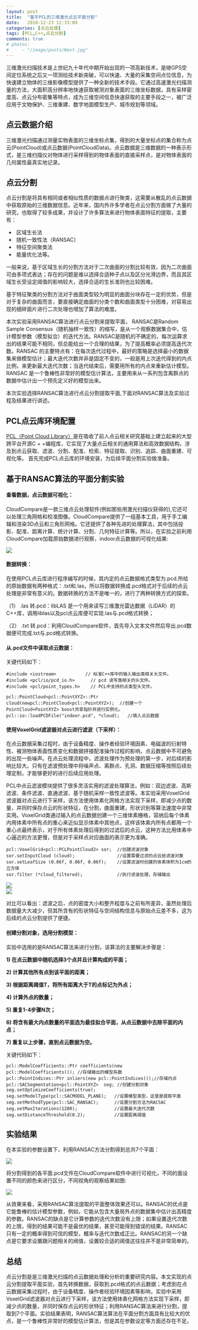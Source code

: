 ```yaml
---
layout: post
title:  "基于PCL的三维激光点云平面分割"
date:   2018-12-23 12:33:09
categories: [点云处理]
tags: [PCL,C++,点云分割]
comments: true
# photos: 
#     - "/image/posts/Next.jpg"
---
```



三维激光扫描技术是上世纪九十年代中期开始出现的一项高新技术，是继GPS空间定位系统之后又一项测绘技术新突破，可以快速、大量的采集空间点位信息，为快速建立物体的三维影像模型提供了一种全新的技术手段。<!--more-->它通过高速激光扫描测量的方法，大面积高分辨率地快速获取被测对象表面的三维坐标数据，具有采样密度高、点云分布密集等特点，成为三维空间信息快速获取的主要手段之一，被广泛应用于文物保护、三维重建、数字地面模型生产、城市规划等领域。

## 点云数据介绍

三维激光扫描通过测量实物表面的三维坐标点集，得到的大量坐标点的集合称为点云(PointCloud)或点云数据(PointCloudData)。点云数据是三维数据的一种表示形式，是三维扫描仪对物体进行采样得到的物体表面的直接采样点，是对物体表面的几何属性最真实地记录。

## 点云分割
点云分割是将具有相同或者相似性质的数据点进行聚类，这需要从散乱的点云数据中获取原始的三维数据信息。近年来，国内外许多学者在点云分割方面做了大量的研究，也取得了较多成果，并设计了许多算法来进行物体表面特征的提取，主要有：
*   &nbsp;区域生长法
*   &nbsp;随机一致性法（RANSAC）
*   &nbsp;特征空间聚类法
*   &nbsp;能量优化法等。

一般来说，基于区域生长的分割方法对于二次曲面的分割比较有效，因为二次曲面可由多项式表达；存在的问题是难以选择合适种子点以及区分光滑边界，而且其区域生长受设定阈值的影响较大，选择合适的生长准则也比较困难。

基于特征聚类的分割方法对于曲面类型较为明显的曲面分块存在一定的优势，但是对于复杂的曲面而言，要直接确定曲面的分类个数和曲面类型十分困难，对容易出现的细碎面片进行二次处理也增加了算法的难度。

本次实验采用RANSAC算法进行点云分割来提取平面， RANSAC是Random Sample Consensus（随机抽样一致性）的缩写，是从一个观察数据集合中，估计模型参数（模型拟合）的迭代方法。RANSAC是随机的不确定的，每次运算求出的结果可能不相同，但总能给出一个合理的结果，为了提高概率必须提高迭代次数。RANSAC 的主要特点有：在每次迭代过程中，最好的策略是选择最小的数据集来做模型估计；最大迭代次数并非是固定不变的，一般是用上次迭代得到的内点比例，来更新最大迭代次数；当迭代结束后，需要用所有的内点来重新估计模型。RANSAC 是一个鲁棒性非常好的模型估计算法，主要用来从一系列包含离群点的数据中估计出一个预先定义好的模型出来。

本次实验选择RANSAC算法进行点云分割提取平面,下面对RANSAC算法及实验过程及结果进行讲述。

## PCL点云库环境配置
[PCL（Point Cloud Library）](http://pointclouds.org/)是在吸收了前人点云相关研究基础上建立起来的大型跨平台开源C + +编程库，它实现了大量点云相关的通用算法和高效数据结构，涉及到点云获取、滤波、分割、配准、检索、特征提取、识别、追踪、曲面重建、可视化等。
首先完成PCL点云库的环境安装，为后续平面分割实验做准备。

## 基于RANSAC算法的平面分割实验

#### 查看数据，点云数据可视化：

CloudCompare是一款三维点云处理软件(例如那些用激光扫描仪获得的),它还可以处理三角网格和校准图像。CloudCompare提供了一组基本工具，用于手工编辑和渲染3D点云和三角形网格。它还提供了各种先进的处理算法，其中包括投影、配准、距离计算、统计计算、分割、几何特征计算等。所以，在实验之前利用CloudCompare加载原始数据进行观察，indoor点云数据的可视化结果:

<img src="/image/posts/blog2indoor.png" style="display:block;margin:0 auto;">

#### 数据转换：

在使用PCL点云库进行程序编写的时候，其内定的点云数据格式类型为.pcd.所给的原始数据有两种格式：.txt和.las，所以将数据转换成.pcd格式对于后续的点云处理是非常有意义的。数据转换的方法不是唯一的，进行了两种转换方式的探索。

（1） .las 转.pcd：libLAS 是一个用来读写三维激光雷达数据（LiDAR）的C++库，调用liblas以及pcl点云库便可实现.las与.pcd格式转换；

（2） .txt 转.pcd：利用CloudCompare软件，首先导入文本文件然后导出.pcd数据便可完成.txt与.pcd格式转换。

#### 从.pcd文件中读取点云数据：

关键代码如下：

```
#include <iostream>           // 标准C++库中的输入输出类相关头文件。
#include <pcl/io/pcd_io.h>      // pcd 读写类相关的头文件。
#include <pcl/point_types.h>    // PCL中支持的点类型头文件。

pcl::PointCloud<pcl::PointXYZ>::Ptr cloud(newpcl::PointCloud<pcl::PointXYZ>);  //创建一个PointCloud<PointXYZ> boost共享指针并进行实例化。 
pcl::io::loadPCDFile("indoor.pcd", *cloud);   //填入点云数据
```

#### 使用VoxelGrid滤波器对点云进行滤波（下采样）：

在点云数据采集过程时，由于设备精度、操作者经验环境因素、电磁波的衍射特性、被测物体表面性质变化和数据拼接配准操作过程的影响，点云数据中不可避免的出现一些噪声。在点云处理流程中，滤波处理作为预处理的第一步，对后续的影响比较大。只有在滤波预处理中将噪声点、离群点、孔洞、数据压缩等按照后续处理定制，才能够更好的进行后续应用处理。

PCL中点云滤波模块提供了很多灵活实用的滤波处理算法，例如：双边滤波、高斯滤波、条件滤波、直通滤波、基于随机采样一致性滤波等。本实验采用VoxelGrid滤波器对点云进行下采样，该方法使用体素化网格方法实现下采样，即减少点的数量，并同时保存点云的形状特征，在分割，曲面重建，形状识别等算法速度中非常实用。VoxelGrid类通过输入的点云数据创建一个三维体素栅格，容纳后每个体素内用体素中所有点的重心来近似显示体素中其他点，这样该体素内所有点都用一个重心点最终表示，对于所有体素处理后得到的过滤后的点云，这种方法比用体素中心逼近的方法更慢，但是对于采样点对应曲面的表示更为准确。

```
pcl::VoxelGrid<pcl::PCLPointCloud2> sor;  //创建滤波对象
sor.setInputCloud (cloud);                //设置需要过滤的点云给滤波对象
sor.setLeafSize (0.06f, 0.06f, 0.06f);    //设置滤波时创建的体素体积为1cm的立方体
sor.filter (*cloud_filtered);             //执行滤波处理，存储输出
```
<img src="/image/posts/blog2afterfilter.png" style="display:block;margin:0 auto;">

<img src="/image/posts/blog2compare.png" style="display:block;margin:0 auto;">

对比可以看出：滤波之后，点的密度大小和整齐程度与之前有所差异，虽然处理后数据量大大减少，但其所含有的形状特征与空间结构信息与原始点云差不多，这为后续的点云分割提供了便捷。

#### 创建分割对象，选用分割模型：

实验中选用的是RANSAC算法来进行分割，该算法的主要解决步骤是：

**1) 在点云数据中随机选择3个点并且计算构成的平面；**

**2) 计算其他所有点到该平面的距离；**

**3) 根据距离阈值T，将所有距离大于T的点标记为外点；**

**4) 计算外点的数量；**

**5) 重复1-4步骤N次；**

**6) 将含有最大内点数量的平面选为最佳拟合平面，从点云数据中去除平面的内点；**

**7) 重复以上步骤，直到点云数据为空。**

关键代码如下：

```
pcl::ModelCoefficients::Ptr coefficients(new pcl::ModelCoefficients()); //存储输出的模型系数
pcl::PointIndices::Ptr inliers(new pcl::PointIndices());//存储内点
pcl::SACSegmentation<pcl::PointXYZ>  seg; //创建分割对象
seg.setOptimizeCoefficients(true);
seg.setModelType(pcl::SACMODEL_PLANE);   //设置模型类型，这里是提取平面
seg.setMethodType(pcl::SAC_RANSAC);      //设置分割方法为RACSAC
seg.setMaxIterations(1200);              //设置最大迭代次数
seg.setDistanceThreshold(0.2);           //设置距离阈值
```

## 实验结果

在本实验的参数设置下，利用RANSAC方法分割得到总共7个平面：

<img src="/image/posts/blog2filterresult.png" style="display:block;margin:0 auto;">

将分割得到的各平面.pcd文件在CloudCompare软件中进行可视化，不同的面设置不同的颜色来进行区分，不同视角的观察结果如图:

<img src="/image/posts/blog2result.png" style="display:block;margin:0 auto;">

从效果来看，采用RANSAC算法提取的平面整体效果还可以。RANSAC的优点是它能鲁棒的估计模型参数，例如，它能从包含大量局外点的数据集中估计出高精度的参数。RANSAC的缺点是它计算参数的迭代次数没有上限；如果设置迭代次数的上限，得到的结果可能不是最优的结果，甚至可能得到错误的结果。RANSAC只有一定的概率得到可信的模型，概率与迭代次数成正比。RANSAC的另一个缺点是它要求设置跟问题相关的阀值，设置较合适的阈值这往往并不是非常简单的。

## 总结

点云分割是是三维激光扫描的点云数据处理和分析的重要研究内容。本文实现的点云分割提取平面实验，首先转换数据，获取到.pcd格式的点云数据；考虑到在点云数据采集过程时，由于设备精度、操作者经验环境因素等影响，实验中采用VoxelGrid滤波器对点云进行下采样，该方法使用体素化网格方法实现下采样，即减少点的数量，并同时保存点云的形状特征；利用RANSAC算法来进行分割，提取到7个平面。实验结果表明，RANSAC算法算法在平面分割方面具有比较大的优点，是一个鲁棒性非常好的模型估计算法，但是其在参数设定等方面还存在不足。
